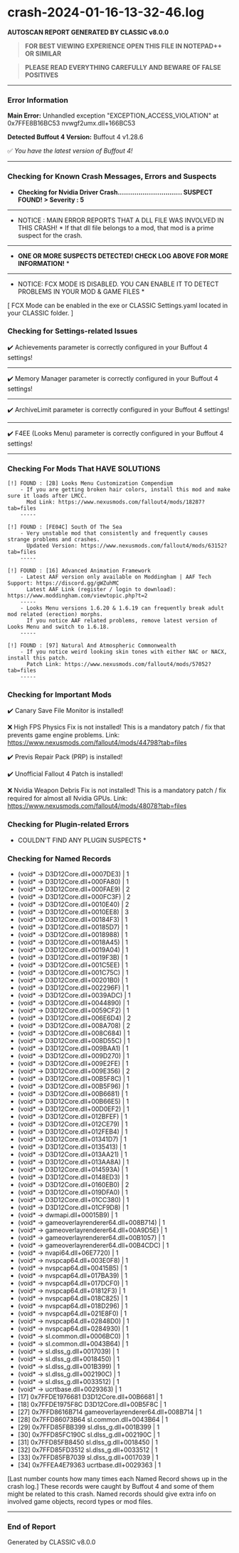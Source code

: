 # crash-2024-01-16-13-32-46.log
**AUTOSCAN REPORT GENERATED BY CLASSIC v8.0.0**

> **FOR BEST VIEWING EXPERIENCE OPEN THIS FILE IN NOTEPAD++ OR SIMILAR**

> **PLEASE READ EVERYTHING CAREFULLY AND BEWARE OF FALSE POSITIVES**

---

### Error Information

**Main Error:** Unhandled exception "EXCEPTION_ACCESS_VIOLATION" at 0x7FFE8B16BC53 nvwgf2umx.dll+166BC53

**Detected Buffout 4 Version:** Buffout 4 v1.28.6

✅ *You have the latest version of Buffout 4!*

---

### Checking for Known Crash Messages, Errors and Suspects

- **Checking for Nvidia Driver Crash............................... SUSPECT FOUND! > Severity : 5** 

-----
* NOTICE : MAIN ERROR REPORTS THAT A DLL FILE WAS INVOLVED IN THIS CRASH! * 
If that dll file belongs to a mod, that mod is a prime suspect for the crash. 

-----
* **ONE OR MORE SUSPECTS DETECTED! CHECK LOG ABOVE FOR MORE INFORMATION!** *

---

* NOTICE: FCX MODE IS DISABLED. YOU CAN ENABLE IT TO DETECT PROBLEMS IN YOUR MOD & GAME FILES * 

[ FCX Mode can be enabled in the exe or CLASSIC Settings.yaml located in your CLASSIC folder. ] 

### Checking for Settings-related Issues

✔️ Achievements parameter is correctly configured in your Buffout 4 settings! 

-----
✔️ Memory Manager parameter is correctly configured in your Buffout 4 settings!

-----
✔️ ArchiveLimit parameter is correctly configured in your Buffout 4 settings! 

-----
✔️ F4EE (Looks Menu) parameter is correctly configured in your Buffout 4 settings! 

-----
### Checking For Mods That HAVE SOLUTIONS

```
[!] FOUND : [2B] Looks Menu Customization Compendium
    - If you are getting broken hair colors, install this mod and make sure it loads after LMCC.
      Mod Link: https://www.nexusmods.com/fallout4/mods/18287?tab=files
    -----
```

```
[!] FOUND : [FE04C] South Of The Sea
    - Very unstable mod that consistently and frequently causes strange problems and crashes.
      Updated Version: https://www.nexusmods.com/fallout4/mods/63152?tab=files
    -----
```

```
[!] FOUND : [16] Advanced Animation Framework
    - Latest AAF version only available on Moddingham | AAF Tech Support: https://discord.gg/gWZuhMC
      Latest AAF Link (register / login to download): https://www.moddingham.com/viewtopic.php?t=2
    -----
    - Looks Menu versions 1.6.20 & 1.6.19 can frequently break adult mod related (erection) morphs.
      If you notice AAF related problems, remove latest version of Looks Menu and switch to 1.6.18.
    -----
```

```
[!] FOUND : [97] Natural And Atmospheric Commonwealth
    - If you notice weird looking skin tones with either NAC or NACX, install this patch.
      Patch Link: https://www.nexusmods.com/fallout4/mods/57052?tab=files
    -----
```

### Checking for Important Mods


✔️ Canary Save File Monitor is installed!


❌ High FPS Physics Fix is not installed!
This is a mandatory patch / fix that prevents game engine problems.
Link: https://www.nexusmods.com/fallout4/mods/44798?tab=files



✔️ Previs Repair Pack (PRP) is installed!


✔️ Unofficial Fallout 4 Patch is installed!


❌ Nvidia Weapon Debris Fix is not installed!
This is a mandatory patch / fix required for almost all Nvidia GPUs.
Link: https://www.nexusmods.com/fallout4/mods/48078?tab=files


### Checking for Plugin-related Errors

* COULDN'T FIND ANY PLUGIN SUSPECTS *

### Checking for Named Records

- (void* -> D3D12Core.dll+0007DE3) | 1
- (void* -> D3D12Core.dll+000FA80) | 1
- (void* -> D3D12Core.dll+000FAE9) | 2
- (void* -> D3D12Core.dll+000FC3F) | 2
- (void* -> D3D12Core.dll+0010E40) | 2
- (void* -> D3D12Core.dll+0010EE8) | 3
- (void* -> D3D12Core.dll+00184F3) | 1
- (void* -> D3D12Core.dll+00185D7) | 1
- (void* -> D3D12Core.dll+0018988) | 1
- (void* -> D3D12Core.dll+0018A45) | 1
- (void* -> D3D12Core.dll+0019A04) | 1
- (void* -> D3D12Core.dll+0019F3B) | 1
- (void* -> D3D12Core.dll+001C5EE) | 1
- (void* -> D3D12Core.dll+001C75C) | 1
- (void* -> D3D12Core.dll+00201B0) | 1
- (void* -> D3D12Core.dll+002296F) | 1
- (void* -> D3D12Core.dll+0039ADC) | 1
- (void* -> D3D12Core.dll+0044890) | 1
- (void* -> D3D12Core.dll+0059CF2) | 1
- (void* -> D3D12Core.dll+006E6D4) | 2
- (void* -> D3D12Core.dll+008A708) | 2
- (void* -> D3D12Core.dll+008C684) | 1
- (void* -> D3D12Core.dll+008D55C) | 1
- (void* -> D3D12Core.dll+009BAA1) | 1
- (void* -> D3D12Core.dll+009D270) | 1
- (void* -> D3D12Core.dll+009E2FE) | 1
- (void* -> D3D12Core.dll+009E356) | 2
- (void* -> D3D12Core.dll+00B5F8C) | 1
- (void* -> D3D12Core.dll+00B5F96) | 1
- (void* -> D3D12Core.dll+00B6681) | 1
- (void* -> D3D12Core.dll+00B66E5) | 1
- (void* -> D3D12Core.dll+00D0EF2) | 1
- (void* -> D3D12Core.dll+012BFEF) | 1
- (void* -> D3D12Core.dll+012CE79) | 1
- (void* -> D3D12Core.dll+012FEB4) | 1
- (void* -> D3D12Core.dll+01341D7) | 1
- (void* -> D3D12Core.dll+0135413) | 1
- (void* -> D3D12Core.dll+013AA21) | 1
- (void* -> D3D12Core.dll+013AA8A) | 1
- (void* -> D3D12Core.dll+014593A) | 1
- (void* -> D3D12Core.dll+0148ED3) | 1
- (void* -> D3D12Core.dll+0160EB0) | 2
- (void* -> D3D12Core.dll+019DFA0) | 1
- (void* -> D3D12Core.dll+01CC380) | 1
- (void* -> D3D12Core.dll+01CF9D8) | 1
- (void* -> dwmapi.dll+00015B9) | 1
- (void* -> gameoverlayrenderer64.dll+008B714) | 1
- (void* -> gameoverlayrenderer64.dll+00A9D5E) | 1
- (void* -> gameoverlayrenderer64.dll+00B1057) | 1
- (void* -> gameoverlayrenderer64.dll+00B4CDC) | 1
- (void* -> nvapi64.dll+06E7720) | 1
- (void* -> nvspcap64.dll+003E0F8) | 1
- (void* -> nvspcap64.dll+00415B5) | 1
- (void* -> nvspcap64.dll+017BA39) | 1
- (void* -> nvspcap64.dll+017DCF0) | 1
- (void* -> nvspcap64.dll+01812F3) | 1
- (void* -> nvspcap64.dll+018C825) | 1
- (void* -> nvspcap64.dll+018D296) | 1
- (void* -> nvspcap64.dll+021E8F0) | 1
- (void* -> nvspcap64.dll+02848D0) | 1
- (void* -> nvspcap64.dll+0284930) | 1
- (void* -> sl.common.dll+0006BC0) | 1
- (void* -> sl.common.dll+0043B64) | 1
- (void* -> sl.dlss_g.dll+0017039) | 1
- (void* -> sl.dlss_g.dll+0018450) | 1
- (void* -> sl.dlss_g.dll+001B399) | 1
- (void* -> sl.dlss_g.dll+002190C) | 1
- (void* -> sl.dlss_g.dll+0033512) | 1
- (void* -> ucrtbase.dll+0029363) | 1
- [17] 0x7FFDE1976681             D3D12Core.dll+00B6681 | 1
- [18] 0x7FFDE1975F8C             D3D12Core.dll+00B5F8C | 1
- [27] 0x7FFD8616B714 gameoverlayrenderer64.dll+008B714 | 1
- [28] 0x7FFD86073B64             sl.common.dll+0043B64 | 1
- [29] 0x7FFD85FBB399             sl.dlss_g.dll+001B399 | 1
- [30] 0x7FFD85FC190C             sl.dlss_g.dll+002190C | 1
- [31] 0x7FFD85FB8450             sl.dlss_g.dll+0018450 | 1
- [32] 0x7FFD85FD3512             sl.dlss_g.dll+0033512 | 1
- [33] 0x7FFD85FB7039             sl.dlss_g.dll+0017039 | 1
- [34] 0x7FFEA4E79363              ucrtbase.dll+0029363 | 1

[Last number counts how many times each Named Record shows up in the crash log.]
These records were caught by Buffout 4 and some of them might be related to this crash.
Named records should give extra info on involved game objects, record types or mod files.

---

### End of Report

Generated by CLASSIC v8.0.0
